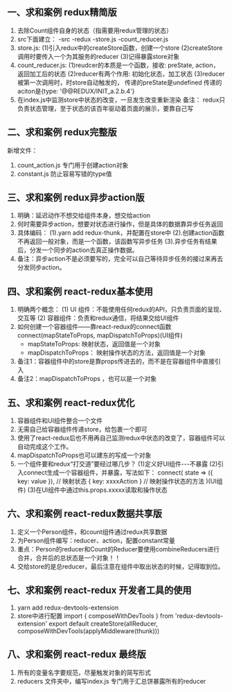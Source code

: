 ## 一、求和案例 redux精简版
1. 去除Count组件自身的状态（指需要用redux管理的状态）
2. src下面建立：
-src
  -redux
    -store.js
    -count_reducer.js
3. store.js:
  (1)引入redux中的createStore函数，创建一个store
  (2)createStore调用时要传入一个为其服务的reducer
  (3)记得暴露store对象
4. count_reducer.js:
  (1)reudcer的本质是一个函数，接收: preState, action， 返回加工后的状态
  (2)reducer有两个作用: 初始化状态，加工状态
  (3)reducer被第一次调用时，时store自动触发的，
          传递的preState是undefined
          传递的aciton是{type: '@@REDUX/INIT_a.2.b.4'}
5. 在index.js中监测store中状态的改变，一旦发生改变重新渲染<App/>
  备注： redux只负责状态管理，至于状态的该百年驱动着页面的展示，要靠自己写

## 二、求和案例 redux完整版
新增文件：
1. count_action.js 专门用于创建action对象
2. constant.js 防止容易写错的type值

## 三、求和案例 redux异步action版
1. 明确：延迟动作不想交给组件本身，想交给action
2. 何时需要异步action，想要对状态进行操作，但是具体的数据靠异步任务返回
3. 具体编码：
  (1).yarn add redux-thunk，并配置在store中
  (2).创建action函数不再返回一般对象，而是一个函数，该函数写异步任务
  (3).异步任务有结果后，分发一个同步的action去真正操作数据。
4. 备注：异步action不是必须要写的，完全可以自己等待异步任务的接过来再去分发同步action。

## 四、求和案例 react-redux基本使用
1. 明确两个概念：
  (1) UI 组件：不能使用任何redux的API，只负责页面的呈现、交互等
  (2) 容器组件：负责和redux通信，将结果交给UI组件
2. 如何创建一个容器组件——靠react-redux的connect函数
    connect(mapStateToProps, mapDispatchToProps)(UI组件)
      - mapStateToProps: 映射状态，返回值是一个对象
      - mapDispatchToProps： 映射操作状态的方法，返回值是一个对象
3. 备注1：容器组件中的store是靠props传进去的，而不是在容器组件中直接引入
4. 备注2：mapDispatchToProps ，也可以是一个对象

## 五、求和案例 react-redux优化
1. 容器组件和UI组件整合一个文件
2. 无需自己给容器组件传递store，给<App/>包裹一个<Provider store={store}></Provider>即可
3. 使用了react-redux后也不用再自己监测redux中状态的改变了，容器组件可以自动完成这个工作。
4. mapDispatchToProps也可以建东的写成一个对象
5. 一个组件要和redux“打交道”要经过哪几步？
  (1)定义好UI组件---不暴露
  (2)引入connect生成一个容器组件，并暴露，写法如下：
    connect(
      state => ({ key: value }),  // 映射状态
      { key: xxxxAction } // 映射操作状态的方法
    )(UI组件)
  (3)在UI组件中通过this.props.xxxxx读取和操作状态

## 六、求和案例 react-redux数据共享版
1. 定义一个Person组件，和count组件通过redux共享数据
2. 为Person组件编写：reducer、action，配置constant常量
3. 重点：Person的reducer和Count的Reducer要使用combineReducers进行合并，合并后的总状态是一个对象！！
4. 交给store的是总reducer，最后注意在组件中取出状态的时候，记得取到位。

## 七、求和案例 react-redux 开发者工具的使用
1. yarn add redux-devtools-extension
2. store中进行配置
  import { composeWithDevTools } from 'redux-devtools-extension'
  export default createStore(allReducer, composeWithDevTools(applyMiddleware(thunk)))

## 八、求和案例 react-redux 最终版
1. 所有的变量名字要规范，尽量触发对象的简写形式
2. reducers 文件夹中，编写index.js 专门用于汇总饼暴露所有的reducer